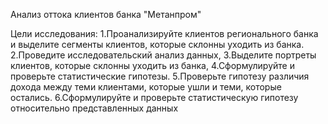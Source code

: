 Анализ оттока клиентов банка "Метанпром"

Цели исследования: 
1.Проанализируйте клиентов регионального банка и выделите сегменты клиентов, которые склонны уходить из банка.
2.Проведите исследовательский анализ данных,
3.Выделите портреты клиентов, которые склонны уходить из банка,
4.Сформулируйте и проверьте статистические гипотезы.
5.Проверьте гипотезу различия дохода между теми клиентами, которые ушли и теми, которые остались.
6.Сформулируйте и проверьте статистическую гипотезу относительно представленных данных
